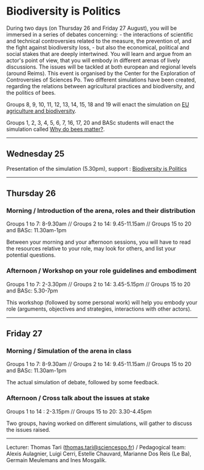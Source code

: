 # Biodiversity is Politics

During two days (on Thursday 26 and Friday 27 August), you will be immersed in a series of debates concerning: - the interactions of scientific and technical controversies related to the measure, the prevention of, and the fight against biodiversity loss, - but also the economical, political and social stakes that are deeply intertwined. You will learn and argue from an actor's point of view, that you will embody in different arenas of lively discussions. The issues will be tackled at both european and regional levels (around Reims). This event is organised by the Center for the Exploration of Controversies of Sciences Po. Two different simulations have been created, regarding the relations between agricultural practices and biodiversity, and the politics of bees.

Groups 8, 9, 10, 11, 12, 13, 14, 15, 18 and 19 will enact the simulation on [EU agriculture and biodiversity](agriculture.md).

Groups 1, 2, 3, 4, 5, 6, 7, 16, 17, 20 and BASc students will enact the simulation called [Why do bees matter?](bees.md).

***

## Wednesday 25

Presentation of the simulation (5.30pm), support : [Biodiversity is Politics](media/biodiversityispolitics.pdf)

***

## Thursday 26
### Morning / Introduction of the arena, roles and their distribution
Groups 1 to 7: 8-9.30am // Groups 2 to 14: 9.45-11.15am // Groups 15 to 20 and BASc: 11.30am-1pm

Between your morning and your afternoon sessions, you will have to read the resources relative to your role, may look for others, and list your potential questions.

### Afternoon / Workshop on your role guidelines and embodiment
Groups 1 to 7: 2-3.30pm // Groups 2 to 14: 3.45-5.15pm // Groups 15 to 20 and BASc: 5.30-7pm

This workshop (followed by some personal work) will help you embody your role (arguments, objectives and strategies, interactions with other actors).

***

## Friday 27
### Morning / Simulation of the arena in class
Groups 1 to 7: 8-9.30am // Groups 2 to 14: 9.45-11.15am // Groups 15 to 20 and BASc: 11.30am-1pm

The actual simulation of debate, followed by some feedback.

### Afternoon / Cross talk about the issues at stake
Groups 1 to 14 : 2-3.15pm // Groups 15 to 20: 3.30-4.45pm

Two groups, having worked on different simulations, will gather to discuss the issues raised.

***

Lecturer: Thomas Tari (thomas.tari@sciencespo.fr) / Pedagogical team: Alexis Aulagnier, Luigi Cerri, Estelle Chauvard, Marianne Dos Reis (Le Ba), Germain Meulemans and Ines Mosgalik.
